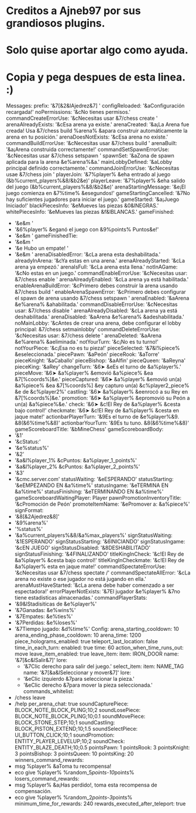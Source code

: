 # Creditos a Ajneb97 por sus grandiosos plugins.
# Solo quise aportar algo como ayuda.
# Copia y pega despues de esta linea. :)
Messages:
  prefix: '&7[&2&lAjedrez&7] '
  configReloaded: '&aConfiguración recargada!'
  noPermissions: '&cNo tienes permisos.'
  commandCreateErrorUse: '&cNecesitas usar &7/chess create <arena>'
  arenaAlreadyExists: '&cEsa arena ya existe.'
  arenaCreated: '&a¡La Arena fue creada! Usa &7/chess build %arena% &apara 
  construir automáticamente la arena en tu posición.'
  arenaDoesNotExists: '&cEsa arena no existe.'
  commandBuildErrorUse: '&cNecesitas usar &7/chess build <arena>'
  arenaBuilt: '&a¡Arena construida correctamente!'
  commandSetSpawnErrorUse: '&cNecesitas usar &7/chess setspawn <arena>'
  spawnSet: '&aZona de spawn aplicada para la arena &e%arena%&a.'
  mainLobbyDefined: '&aLobby principal definido correctamente.'
  commandJoinErrorUse: '&cNecesitas usae &7/chess join <arena>'
  playerJoin: '&7%player% &eha entrado al juego (&b%current_players%&8/&b2&e)'
  playerLeave: '&7%player% &eha salido del juego (&b%current_players%&8/&b2&e)'
  arenaStartingMessage: '&e¡El juego comienza en &7%time% &esegundos!'
  gameStartingCancelled: '&7No hay suficientes jugadores para iniciar el juego.'
  gameStarted: '&a¡Juego Iniciado!'
  blackPiecesInfo: '&eMueves las piezas &0&lNEGRAS.'
  whitePiecesInfo: '&eMueves las piezas &f&lBLANCAS.'
  gameFinished:
  - '&e&m                                               '
  - '&6%player% &eganó el juego con &9%points% Puntos&e!'
  - '&e&m                                               '
  gameFinishedTie:
  - '&e&m                                               '
  - '&e                  Hubo un empate!                '
  - '&e&m                                               '
  arenaDisabledError: '&cLa arena esta deshabilitada.'
  alreadyInArena: '&cYa estas en una arena.'
  arenaAlreadyStarted: '&cLa arena ya empezó.'
  arenaIsFull: '&cLa arena esta llena.'
  notInAGame: '&cNo estas en un juego.'
  commandEnableErrorUse: '&cNecesitas usar: &7/chess enable <arena>'
  arenaAlreadyEnabled: '&cLa arena ya está habilitada.'
  enableArenaBuildError: '&cPrimero debes construir la arena usando &7/chess build
    <arena>'
  enableArenaSpawnError: '&cPrimero debes configurar el spawn de arena usando &7/chess
    setspawn <arena>'
  arenaEnabled: '&aArena &e%arena% &ahabilitada.'
  commandDisableErrorUse: '&cNecesitas usar: &7/chess disable <arena>'
  arenaAlreadyDisabled: '&cLa arena ya está deshabilitada.'
  arenaDisabled: '&aArena &e%arena% &adeshabilitada.'
  noMainLobby: '&cAntes de crear una arena, debe configurar el lobby principal: &7/chess
    setmainlobby'
  commandDeleteErrorUse: '&cNecesitas usar: &7/chess delete <arena>'
  arenaDeleted: '&aArena &e%arena% &aeliminada.'
  notYourTurn: '&c¡No es tu turno!'
  notYourPiece: '&c¡Esa no es tu pieza!'
  pieceSelected: '&7&l%piece% &eseleccionada.'
  piecePawn: '&aPeón'
  pieceRook: '&aTorre'
  pieceKnight: '&aCaballo'
  pieceBishop: '&aAlfin'
  pieceQueen: '&aReyna'
  pieceKing: '&aRey'
  changeTurn: '&6➤ &eEs el turno de &a%player%.'
  pieceMove: '&6➤ &a%player% &emovió &a%piece% &ea &7[%coords%]&e.'
  pieceCaptured: '&6➤ &a%player% &emovió un(a) &a%piece% &ea &7[%coords%] &ey capturo un(a) &c%player2_piece% &e de &c%player2%'
  castling: '&6➤ &a%player% &eenrocó a su Rey en &7[%coords%]&e.'
  promotion: '&6➤ &a%player% &epromovió su Peón a un(a) &a%piece%&e.'
  check: '&6➤ &c!El Rey de &a%player% &cesta bajo control!'
  checkmate: '&6➤ &c!El Rey de &a%player% &cesta en jaque mate!'
  actionbarPlayerTurn: '&9Es el turno de &e%player%&9. &8(&6%time%&8)'
  actionbarYourTurn: '&9Es tu tuno. &8(&6%time%&8)'
  gameScoreboardTitle: '&bMineChess'
  gameScoreboardBody:
  - '&1'
  - '&cStatus:'
  - '&e%status%'
  - '&2'
  - '&a&l%player_1% &cPuntos: &a%player_1_points%'
  - '&a&l%player_2% &cPuntos: &a%player_2_points%'
  - '&3'
  - '&cmc.server.com'
  statusWaiting: '&eESPERANDO'
  statusStarting: '&eEMPEZANDO EN &a%time%'
  statusIngame: '&eTERMINA EN &a%time%'
  statusFinishing: '&eTERMINANDO EN &a%time%'
  gameScoreboardWaitingPlayer: Player
  pawnPromotionInventoryTitle: '&cPromoción de Peón'
  promoteItemName: '&ePromover a: &a%piece%'
  signFormat:
  - '&8[&2Ajedrez&8]'
  - '&9%arena%'
  - '%status%'
  - '&a%current_players%&8/&a%max_players%'
  signStatusWaiting: '&1ESPERANDO'
  signStatusStarting: '&6INICIANDO'
  signStatusIngame: '&cEN JUEGO'
  signStatusDisabled: '&8DESHABILITADO'
  signStatusFinishing: '&4FINALIZANDO'
  titleKingInCheck: '&c!El Rey de &a%player% &cesta bajo control!'
  titleKingInCheckmate: '&c!El Rey de &a%player% esta en jaque mate!'
  commandSpectateErrorUse: '&cNecesitas usar &7/chess spectate <arena>/<player>'
  commandSpectateAllError: '&cLa arena no existe o ese jugador no está jugando en ella.'
  arenaMustHaveStarted: '&cLa arena debe haber comenzado a ser espectadora!'
  errorPlayerNotExists: '&7El jugador &e%player% &7no tiene estadisticas almacenadas.'
  commandPlayerStats:
  - '&9&lStadisiticas de &e%player%'
  - '&7Ganadas: &e%wins%'
  - '&7Empates: &e%ties%'
  - '&7Perdidas: &e%loses%'
  - '&7Tiempo jugado: &d%time%'
Config:
  arena_starting_cooldown: 10
  arena_ending_phase_cooldown: 10
  arena_time: 1200
  piece_holograms_enabled: true
  teleport_last_location: false
  time_in_each_turn:
    enabled: true
    time: 60
    action_when_time_runs_out: move
  leave_item_enabled: true
  leave_item:
    item: IRON_DOOR
    name: '&7[&c&lSalir&7]'
    lore:
    - '&7Clic derecho para salir del juego.'
  select_item:
    item: NAME_TAG
    name: '&7[&a&lSeleccionar y mover&7]'
    lore:
    - '&eClic izquierdo &7para seleccionar la pieza.'
    - '&eClic derecho &7para mover la pieza seleccionada.'
  commands_whitelist:
  - /chess leave
  - /help
  per_arena_chat: true
  soundCapturePiece: BLOCK_NOTE_BLOCK_PLING;10;2
  soundLosePiece: BLOCK_NOTE_BLOCK_PLING;10;0.1
  soundMovePiece: BLOCK_STONE_STEP;10;1
  soundCastling: BLOCK_PISTON_EXTEND;10;1.5
  soundSelectPiece: UI_BUTTON_CLICK;10;1
  soundPromotion: ENTITY_PLAYER_LEVELUP;10;2
  soundCheck: ENTITY_BLAZE_DEATH;10;0.5
  pointsPawn: 1
  pointsRook: 3
  pointsKnight: 3
  pointsBishop: 3
  pointsQueen: 10
  pointsKing: 20
  winners_command_rewards:
  - msg %player% &aToma tu recompensa!
  - eco give %player% %random_5*points-10*points%
  losers_command_rewards:
  - msg %player% &a¡Has perdido!, toma esta recompensa de compensación.
  - eco give %player% %random_2*points-3*points%
  minimum_time_for_rewards: 240
  rewards_executed_after_teleport: true
